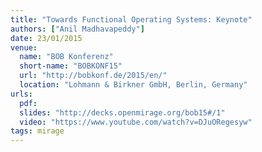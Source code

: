 ```yaml
---
title: "Towards Functional Operating Systems: Keynote"
authors: ["Anil Madhavapeddy"]
date: 23/01/2015
venue:
  name: "BOB Konferenz"
  short-name: "BOBKONF15"
  url: "http://bobkonf.de/2015/en/"
  location: "Lohmann & Birkner GmbH, Berlin, Germany"
urls:
  pdf:
  slides: "http://decks.openmirage.org/bob15#/1"
  video: "https://www.youtube.com/watch?v=DJuORegesyw"
tags: mirage
---
```

